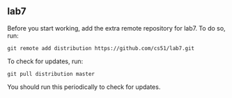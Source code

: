 
## lab7

Before you start working, add the extra remote repository for lab7. To do so, run:

`git remote add distribution https://github.com/cs51/lab7.git`

To check for updates, run:

`git pull distribution master`

You should run this periodically to check for updates.
